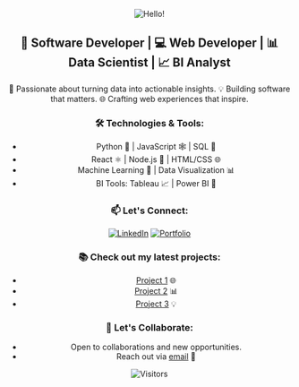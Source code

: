 <div align="center">
  
  ![Hello!](https://img.shields.io/badge/Hello!-👋-brightgreen?style=flat-square&logo=github)
  
  ## 🚀 Software Developer | 💻 Web Developer | 📊 Data Scientist | 📈 BI Analyst

  <p align="center">
    🌟 Passionate about turning data into actionable insights.
    💡 Building software that matters.
    🌐 Crafting web experiences that inspire.
  </p>

  ### 🛠️ Technologies & Tools:
  - Python 🐍 | JavaScript 🕸️ | SQL 📜
  - React ⚛️ | Node.js 🚀 | HTML/CSS 🌐
  - Machine Learning 🤖 | Data Visualization 📊
  - BI Tools: Tableau 📈 | Power BI 🔌

  ### 📫 Let's Connect:
  [![LinkedIn](https://img.shields.io/badge/LinkedIn-Connect-blue?style=flat-square&logo=linkedin)](https://www.linkedin.com/in/richard-winner-duvor)
  [![Portfolio](https://img.shields.io/badge/Portfolio-View-brightgreen?style=flat-square)](https://yourportfolio.com)

  ### 📚 Check out my latest projects:
  - [Project 1](https://github.com/yourname/project1) 🌐
  - [Project 2](https://github.com/yourname/project2) 📊
  - [Project 3](https://github.com/yourname/project3) 💡

  ### 💬 Let's Collaborate:
  - Open to collaborations and new opportunities.
  - Reach out via [email](mailto:duvorrichardwinner@gmail.com) 📧

  ![Visitors](https://visitor-badge.glitch.me/badge?page_id=dr-winner.dr-winner)
</div>


<!---
dr-winner/dr-winner is a ✨ special ✨ repository because its `README.md` (this file) appears on your GitHub profile.
You can click the Preview link to take a look at your changes.
--->
